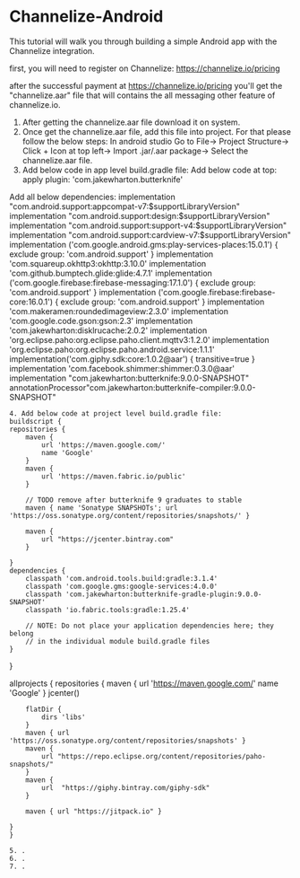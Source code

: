 # Channelize-Android
 This tutorial will walk you through building a simple Android app with the Channelize integration.
 
 first, you will need to register on Channelize: https://channelize.io/pricing

 after the successful payment at https://channelize.io/pricing you'll get the "channelize.aar" file that will contains the all
 messaging other feature of channelize.io.

 1. After getting the channelize.aar file download it on system.
 2. Once get the channelize.aar file, add this file into project. For that please follow the below steps:
 In android studio Go to File-> Project Structure-> Click + Icon at top left-> Import .jar/.aar package-> Select the channelize.aar
 file.
 3. Add below code in app level build.gradle file:
Add below code at top:
apply plugin: 'com.jakewharton.butterknife'

Add all below dependencies:
    implementation "com.android.support:appcompat-v7:$supportLibraryVersion"
    implementation "com.android.support:design:$supportLibraryVersion"
    implementation "com.android.support:support-v4:$supportLibraryVersion"
    implementation "com.android.support:cardview-v7:$supportLibraryVersion"
    implementation ('com.google.android.gms:play-services-places:15.0.1') {
        exclude group: 'com.android.support'
    }
    implementation 'com.squareup.okhttp3:okhttp:3.10.0'
    implementation 'com.github.bumptech.glide:glide:4.7.1'
    implementation ('com.google.firebase:firebase-messaging:17.1.0') {
        exclude group: 'com.android.support'
    }
    implementation ('com.google.firebase:firebase-core:16.0.1') {
        exclude group: 'com.android.support'
    }
    implementation 'com.makeramen:roundedimageview:2.3.0'
    implementation 'com.google.code.gson:gson:2.3'
    implementation 'com.jakewharton:disklrucache:2.0.2'
    implementation 'org.eclipse.paho:org.eclipse.paho.client.mqttv3:1.2.0'
    implementation 'org.eclipse.paho:org.eclipse.paho.android.service:1.1.1'
    implementation('com.giphy.sdk:core:1.0.2@aar') {
        transitive=true
    }
    implementation 'com.facebook.shimmer:shimmer:0.3.0@aar'
    implementation "com.jakewharton:butterknife:9.0.0-SNAPSHOT"
    annotationProcessor"com.jakewharton:butterknife-compiler:9.0.0-SNAPSHOT"
    
    4. Add below code at project level build.gradle file:
    buildscript {
    repositories {
        maven {
            url 'https://maven.google.com/'
            name 'Google'
        }
        maven {
            url 'https://maven.fabric.io/public'
        }

        // TODO remove after butterknife 9 graduates to stable
        maven { name 'Sonatype SNAPSHOTs'; url 'https://oss.sonatype.org/content/repositories/snapshots/' }

        maven {
            url "https://jcenter.bintray.com"
        }

    }
    dependencies {
        classpath 'com.android.tools.build:gradle:3.1.4'
        classpath 'com.google.gms:google-services:4.0.0'
        classpath 'com.jakewharton:butterknife-gradle-plugin:9.0.0-SNAPSHOT'
        classpath 'io.fabric.tools:gradle:1.25.4'

        // NOTE: Do not place your application dependencies here; they belong
        // in the individual module build.gradle files
    }
}

allprojects {
    repositories {
        maven {
            url 'https://maven.google.com/'
            name 'Google'
        }
        jcenter()

        flatDir {
            dirs 'libs'
        }
        maven { url 'https://oss.sonatype.org/content/repositories/snapshots' }
        maven {
            url "https://repo.eclipse.org/content/repositories/paho-snapshots/"
        }
        maven {
            url  "https://giphy.bintray.com/giphy-sdk"
        }

        maven { url "https://jitpack.io" }

    }
    }
    
    5. .
    6. .
    7. .
